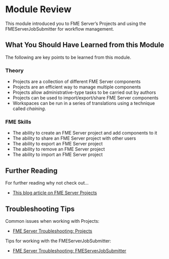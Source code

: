 # Module Review

This module introduced you to FME Server’s Projects and using the FMEServerJobSubmitter for workflow management.

## What You Should Have Learned from this Module ##

The following are key points to be learned from this module.

### Theory ###

- Projects are a collection of different FME Server components
- Projects are an efficient way to manage multiple components
- Projects allow administrative-type tasks to be carried out by authors
- Projects can be used to import/export/share FME Server components
- Workspaces can be run in a series of translations using a technique called *chaining*.


### FME Skills ###

- The ability to create an FME Server project and add components to it
- The ability to share an FME Server project with other users
- The ability to export an FME Server project
- The ability to remove an FME Server project
- The ability to import an FME Server project

## Further Reading ##

For further reading why not check out...

- [This blog article on FME Server Projects](https://blog.safe.com/2017/05/fme2017-projects-evangelist163/)

## Troubleshooting Tips ##

Common issues when working with Projects:
- [FME Server Troubleshooting: Projects](https://knowledge.safe.com/articles/55048/fme-server-troubleshooting-projects.html)

Tips for working with the FMEServerJobSubmitter:
- [FME Server Troubleshooting: FMEServerJobSubmitter](https://knowledge.safe.com/articles/55369/fme-server-troublshooting-fmeserverjobsubmitter.html)
